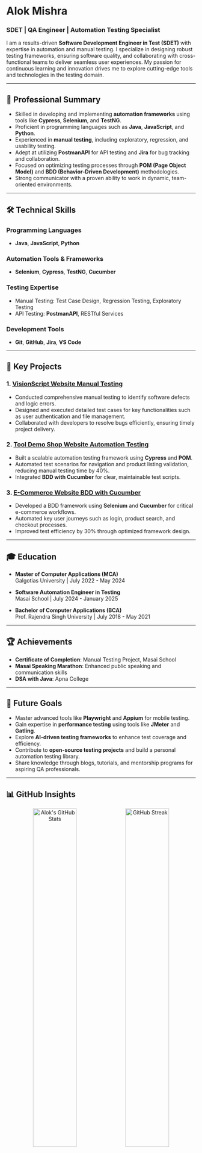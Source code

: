 # Alok Mishra  
### **SDET | QA Engineer | Automation Testing Specialist**

I am a results-driven **Software Development Engineer in Test (SDET)** with expertise in automation and manual testing. I specialize in designing robust testing frameworks, ensuring software quality, and collaborating with cross-functional teams to deliver seamless user experiences. My passion for continuous learning and innovation drives me to explore cutting-edge tools and technologies in the testing domain.

---

## 📜 **Professional Summary**

- Skilled in developing and implementing **automation frameworks** using tools like **Cypress**, **Selenium**, and **TestNG**.
- Proficient in programming languages such as **Java**, **JavaScript**, and **Python**.
- Experienced in **manual testing**, including exploratory, regression, and usability testing.
- Adept at utilizing **PostmanAPI** for API testing and **Jira** for bug tracking and collaboration.
- Focused on optimizing testing processes through **POM (Page Object Model)** and **BDD (Behavior-Driven Development)** methodologies.
- Strong communicator with a proven ability to work in dynamic, team-oriented environments.

---

## 🛠️ **Technical Skills**

### Programming Languages  
- **Java**, **JavaScript**, **Python**

### Automation Tools & Frameworks  
- **Selenium**, **Cypress**, **TestNG**, **Cucumber**

### Testing Expertise  
- Manual Testing: Test Case Design, Regression Testing, Exploratory Testing  
- API Testing: **PostmanAPI**, RESTful Services

### Development Tools  
- **Git**, **GitHub**, **Jira**, **VS Code**

---

## 📂 **Key Projects**

### 1. [VisionScript Website Manual Testing](https://github.com/Alokmish11/Manual-Testing-Project.git)
- Conducted comprehensive manual testing to identify software defects and logic errors.
- Designed and executed detailed test cases for key functionalities such as user authentication and file management.
- Collaborated with developers to resolve bugs efficiently, ensuring timely project delivery.

### 2. [Tool Demo Shop Website Automation Testing](https://github.com/Alokmish11/Tools-Shop-Demo.git)
- Built a scalable automation testing framework using **Cypress** and **POM**.
- Automated test scenarios for navigation and product listing validation, reducing manual testing time by 40%.
- Integrated **BDD with Cucumber** for clear, maintainable test scripts.

### 3. [E-Commerce Website BDD with Cucumber](https://github.com/Alokmish11/E-Commerce-Cucumber-Project)
- Developed a BDD framework using **Selenium** and **Cucumber** for critical e-commerce workflows.
- Automated key user journeys such as login, product search, and checkout processes.
- Improved test efficiency by 30% through optimized framework design.

---

## 🎓 **Education**

- **Master of Computer Applications (MCA)**  
  Galgotias University | July 2022 - May 2024  

- **Software Automation Engineer in Testing**  
  Masai School | July 2024 - January 2025  

- **Bachelor of Computer Applications (BCA)**  
  Prof. Rajendra Singh University | July 2018 - May 2021  

---

## 🏆 **Achievements**

- **Certificate of Completion**: Manual Testing Project, Masai School  
- **Masai Speaking Marathon**: Enhanced public speaking and communication skills  
- **DSA with Java**: Apna College  

---

## 🔮 **Future Goals**

- Master advanced tools like **Playwright** and **Appium** for mobile testing.  
- Gain expertise in **performance testing** using tools like **JMeter** and **Gatling**.  
- Explore **AI-driven testing frameworks** to enhance test coverage and efficiency.  
- Contribute to **open-source testing projects** and build a personal automation testing library.  
- Share knowledge through blogs, tutorials, and mentorship programs for aspiring QA professionals.  

---

## 📊 **GitHub Insights**

<div align="center">
  <img src="https://github-readme-stats.vercel.app/api?username=Alokmish11&show_icons=true&theme=merko" alt="Alok's GitHub Stats" width="48%">
  <img src="https://github-readme-streak-stats.herokuapp.com/?user=Alokmish11&theme=merko" alt="GitHub Streak" width="48%">
</div>
<div align="center">
  <img src="https://github-readme-stats.vercel.app/api/top-langs/?username=Alokmish11&layout=compact&theme=merko" alt="Top Languages" width="50%">
</div>

---

## 🤝 **Connect with Me**

- **LinkedIn**: [Alok Mishra](https://www.linkedin.com/in/alok-mishra-90067224a)  
- **GitHub**: [Alokmish11](https://github.com/Alokmish11)  
- **Email**: [Alokmi2111997@gmail.com](mailto:Alokmi2111997@gmail.com)  

---

## 💬 **Quote I Live By**

> *"Quality is never an accident; it is always the result of intelligent effort."*  

---

### Why This Version Stands Out:
1. **Professional Tone**: Focused on showcasing your expertise and achievements in a concise and impactful manner.
2. **Clear Structure**: Sections are well-organized, making it easy to navigate.
3. **Focused Content**: Highlights your skills, projects, and goals without unnecessary distractions.
4. **Visual Appeal**: Uses subtle visuals (GitHub stats) to enhance engagement without overwhelming.
5. **Employer-Centric**: Tailored to demonstrate value to potential employers and collaborators.

Feel free to copy this and make any adjustments to reflect your personal preferences! 😊
